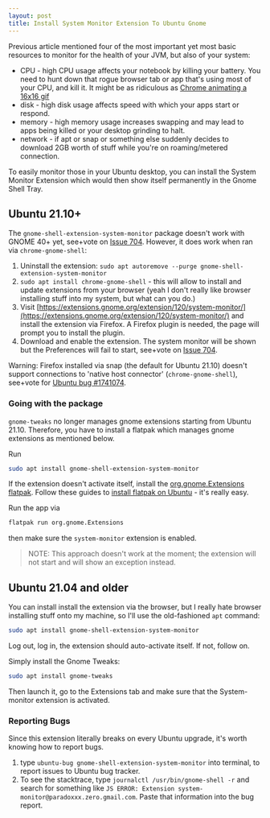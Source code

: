 ```yaml
---
layout: post
title: Install System Monitor Extension To Ubuntu Gnome
---
```


Previous article mentioned four of the most important yet most basic resources to monitor for the health of your JVM, but also
of your system:

* CPU - high CPU usage affects your notebook by killing your battery. You need to hunt down that rogue browser tab or app that's using most of your CPU, and kill it.
  It might be as ridiculous as [Chrome animating a 16x16 gif](https://bugs.chromium.org/p/chromium/issues/detail?id=165750)
* disk - high disk usage affects speed with which your apps start or respond.
* memory - high memory usage increases swapping and may lead to apps being killed or your desktop grinding to halt.
* network - if apt or snap or something else suddenly decides to download 2GB worth of stuff while you're on roaming/metered connection.

To easily monitor those in your Ubuntu desktop, you can install the System Monitor Extension which would then show itself permanently in the Gnome Shell Tray.

## Ubuntu 21.10+

The `gnome-shell-extension-system-monitor` package doesn't work with GNOME 40+ yet,
see+vote on [Issue 704](https://github.com/paradoxxxzero/gnome-shell-system-monitor-applet/issues/704).
However, it does work when ran via `chrome-gnome-shell`:

1. Uninstall the extension: `sudo apt autoremove --purge gnome-shell-extension-system-monitor`
2. `sudo apt install chrome-gnome-shell` - this will allow to install and update extensions
   from your browser (yeah I don't really like browser installing stuff into my system, but what can you do.)
3. Visit [https://extensions.gnome.org/extension/120/system-monitor/](https://extensions.gnome.org/extension/120/system-monitor/)
   and install the extension via Firefox. A Firefox plugin is needed, the page will prompt you to install the plugin.
4. Download and enable the extension. The system monitor will be shown but the Preferences
   will fail to start, see+vote on [Issue 704](https://github.com/paradoxxxzero/gnome-shell-system-monitor-applet/issues/704).

Warning: Firefox installed via snap (the default for Ubuntu 21.10) doesn't support
connections to 'native host connector' (`chrome-gnome-shell`), see+vote for
[Ubuntu bug #1741074](https://bugs.launchpad.net/ubuntu/+source/chromium-browser/+bug/1741074).

### Going with the package

`gnome-tweaks` no longer manages gnome extensions starting from Ubuntu 21.10. Therefore,
you have to install a flatpak which manages gnome extensions as mentioned below.

Run

```bash
sudo apt install gnome-shell-extension-system-monitor
```

If the extension doesn't activate itself, install the [org.gnome.Extensions flatpak](https://flathub.org/apps/details/org.gnome.Extensions).
Follow these guides to [install flatpak on Ubuntu](https://flatpak.org/setup/Ubuntu/) - it's really easy.

Run the app via

```bash
flatpak run org.gnome.Extensions
```
then make sure the `system-monitor` extension is enabled.

> NOTE: This approach doesn't work at the moment; the extension will not start and
> will show an exception instead.

## Ubuntu 21.04 and older

You can install install the extension via the browser, but I really hate browser installing stuff onto my machine,
so I'll use the old-fashioned `apt` command:

```bash
sudo apt install gnome-shell-extension-system-monitor
```

Log out, log in, the extension should auto-activate itself. If not, follow on.

Simply install the Gnome Tweaks:

```bash
sudo apt install gnome-tweaks
```

Then launch it, go to the Extensions tab and make sure that the System-monitor extension is activated.

### Reporting Bugs

Since this extension literally breaks on every Ubuntu upgrade, it's worth knowing how to report bugs.

1. type `ubuntu-bug gnome-shell-extension-system-monitor` into terminal, to report issues to Ubuntu bug tracker.
2. To see the stacktrace, type `journalctl /usr/bin/gnome-shell -r` and search for something like `JS ERROR: Extension system-monitor@paradoxxx.zero.gmail.com`.
  Paste that information into the bug report.

